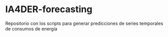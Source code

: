 # IA4DER-forecasting
Repositorio con los scripts para generar predicciones de series temporales de consumos de energía
